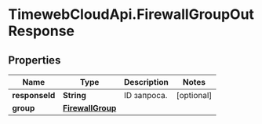 # TimewebCloudApi.FirewallGroupOutResponse

## Properties

Name | Type | Description | Notes
------------ | ------------- | ------------- | -------------
**responseId** | **String** | ID запроса. | [optional] 
**group** | [**FirewallGroup**](FirewallGroup.md) |  | 


